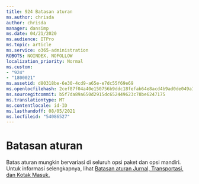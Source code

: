 ```yaml
---
title: 924 Batasan aturan
ms.author: chrisda
author: chrisda
manager: dansimp
ms.date: 04/21/2020
ms.audience: ITPro
ms.topic: article
ms.service: o365-administration
ROBOTS: NOINDEX, NOFOLLOW
localization_priority: Normal
ms.custom:
- "924"
- "1800021"
ms.assetid: d80318be-6e30-4cd9-a65e-e7dc55f69e69
ms.openlocfilehash: 2cef87f04a40e150756b9ddc18fefab64e8acd4b9ad0de049a168b45c742d85a
ms.sourcegitcommit: b5f7da89a650d2915dc652449623c78be6247175
ms.translationtype: MT
ms.contentlocale: id-ID
ms.lasthandoff: 08/05/2021
ms.locfileid: "54086527"
---
```

# <a name="rule-limits"></a>Batasan aturan

Batas aturan mungkin bervariasi di seluruh opsi paket dan opsi mandiri. Untuk informasi selengkapnya, lihat [Batasan aturan Jurnal, Transportasi, dan Kotak Masuk.](https://technet.microsoft.com/library/exchange-online-limits.aspx)
